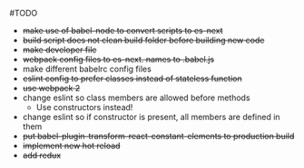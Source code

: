 #TODO
 * ~~make use of babel-node to convert scripts to es-next~~
 * ~~build script does not clean build folder before building new code~~
 * ~~make developer file~~
 * ~~webpack config files to es-next. names to .babel.js~~
 * make different babelrc config files
 * ~~eslint config to prefer classes instead of stateless function~~
 * ~~use webpack 2~~
 * change eslint so class members are allowed before methods
    * Use constructors instead!
 * change eslint so if constructor is present, all members are defined in them
 * ~~put babel-plugin-transform-react-constant-elements to production build~~
 * ~~implement new hot reload~~
 * ~~add redux~~